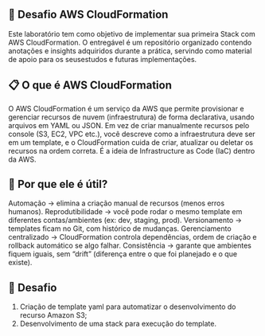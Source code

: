 ## 🧪 Desafio AWS CloudFormation

Este laboratório tem como objetivo de implementar sua primeira Stack com AWS CloudFormation.
O entregável é um repositório organizado contendo anotações e insights adquiridos durante a prática, servindo como material de
apoio para os seusestudos e futuras implementações.

## 📋 O que é AWS CloudFormation
O AWS CloudFormation é um serviço da AWS que permite provisionar e gerenciar recursos de nuvem (infraestrutura) de forma declarativa, usando arquivos em YAML ou JSON.
Em vez de criar manualmente recursos pelo console (S3, EC2, VPC etc.), você descreve como a infraestrutura deve ser em um template, e o CloudFormation cuida de criar, atualizar ou deletar os recursos na ordem correta.
É a ideia de Infrastructure as Code (IaC) dentro da AWS.

## 🤔 Por que ele é útil?

Automação → elimina a criação manual de recursos (menos erros humanos).
Reprodutibilidade → você pode rodar o mesmo template em diferentes contas/ambientes (ex: dev, staging, prod).
Versionamento → templates ficam no Git, com histórico de mudanças.
Gerenciamento centralizado → CloudFormation controla dependências, ordem de criação e rollback automático se algo falhar.
Consistência → garante que ambientes fiquem iguais, sem “drift” (diferença entre o que foi planejado e o que existe).

## 👣 Desafio

1. Criação de template yaml para automatizar o desenvolvimento do recurso Amazon S3;
2. Desenvolvimento de uma stack para execução do template.
